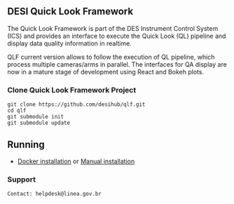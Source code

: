 ## DESI Quick Look Framework

The Quick Look Framework is part of the DES Instrument Control System (ICS) and provides an interface to execute the Quick Look (QL) pipeline and display data quality information in realtime. 

QLF current version allows to follow the execution of QL pipeline, which process multiple cameras/arms in parallel. The interfaces for QA display are now in a mature stage of development using React and Bokeh plots.

### Clone Quick Look Framework Project

    git clone https://github.com/desihub/qlf.git
    cd qlf
    git submodule init
    git submodule update

## Running

- [Docker installation](https://github.com/desihub/qlf/blob/master/DOCKER.md) or  [Manual installation](https://github.com/desihub/qlf/blob/master/MANUAL.md)

### Support


    Contact: helpdesk@linea.gov.br
